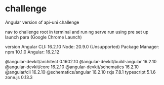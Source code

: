 # challenge
 Angular version of api-uni challenge 

nav to challenge root in terminal and run ng serve
run using pre set up launch para (Google Chrome Launch)

version 
Angular CLI: 16.2.10
Node: 20.9.0 (Unsupported)
Package Manager: npm 10.1.0
Angular: 16.2.12

@angular-devkit/architect       0.1602.10
@angular-devkit/build-angular   16.2.10
@angular-devkit/core            16.2.10
@angular-devkit/schematics      16.2.10
@angular/cli                    16.2.10
@schematics/angular             16.2.10
rxjs                            7.8.1
typescript                      5.1.6
zone.js                         0.13.3
